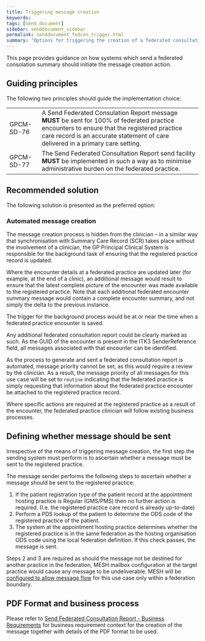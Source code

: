 ```yaml
---
title: Triggering message creation
keywords: 
tags: [send_document]
sidebar: senddocument_sidebar
permalink: senddocument_fedcon_trigger.html
summary: "Options for triggering the creation of a federated consultation summary message"
---
```



This page provides guidance on how systems which send a federated consolation summary should initiate the message creation action.

## Guiding principles ##

The following two principles should guide the implementation choice:

<table class="requirement-box">
  <tr>
    <td>GPCM-SD-76</td>
    <td>A Send Federated Consulation Report message <b>MUST</b> be sent for 100% of federated practice encounters to ensure that the registered practice care record is an accurate statement of care delivered in a primary care setting.</td>
  </tr>
  <tr>
    <td>GPCM-SD-77</td>
    <td>The Send Federated Consultation Report send facility <b>MUST</b> be implemented in such a way as to minimise administrative burden on the federated practice.</td>
  </tr>
</table>

## Recommended solution ##

The following solution is presented as the preferred option:

### Automated message creation ###

The message creation process is hidden from the clinician – in a similar way that synchronisation with Summary Care Record (SCR) takes place without the involvement of a clinician, the GP Principal Clinical System is responsible for the background task of ensuring that the registered practice record is updated.

Where the encounter details at a federated practice are updated later (for example, at the end of a clinic), an additional message would result to ensure that the latest complete picture of the encounter was made available to the registered practice. Note that each additional federated encounter summary message would contain a complete encounter summary, and not simply the delta to the previous instance.

The trigger for the background process would be at or near the time when a federated practice encounter is saved.

Any additional federated consultation report could be clearly marked as such. As the GUID of the encounter is present in the ITK3 SenderReference field, all messages associated with that encounter can be identified.

As the process to generate and sent a federated consultation report is automated, message priority cannot be set, as this would require a review by the clinician. As a result, the message priority of all messages for this use case will be set to `routine` indicating that the federated practice is simply requesting that information about the federated practice encounter be attached to the registered practice record.

Where specific actions are required at the registered practice as a result of the encounter, the federated practice clinician will follow existing business processes.
 
## Defining whether message should be sent ##

Irrespective of the means of triggering message creation, the first step the sending system must perform is to ascertain whether a message must be sent to the registered practice.

The message sender performs the following steps to ascertain whether a message should be sent to the registered practice:

1. If the patient registration type of the patient record at the appointment hosting practice is Regular (GMS/PMS) then no further action is required. (I.e. the registered practice care record is already up-to-date)
2. Perform a PDS lookup of the patient to determine the ODS code of the registered practice of the patient.
3. The system at the appointment hosting practice determines whether the registered practice is in the same federation as the hosting organisation ODS code using the local federation definition. If this check passes, the message is sent.

Steps 2 and 3 are required as should the message not be destined for another practice in the federation, MESH mailbox configuration at the target practice would cause any message to be undeliverable. MESH will be [configured to allow message flow](integration_mesh.html#configurating-mesh-to-enable-message-flow) for this use case only within a federation boundary.

## PDF Format and business process ##

Please refer to [Send Federated Consultation Report - Business Requirements](senddocument_fedcon_busreq.html) for business requirement context for the creation of the message together with details of the PDF format to be used.

